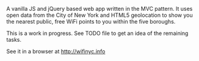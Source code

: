 A vanilla JS and jQuery based web app written in the
MVC pattern. It uses open data from the City of New York
and HTML5 geolocation to show you the nearest public,
free WiFi points to you within the five boroughs.

This is a work in progress. See TODO file to get an idea
of the remaining tasks. 

See it in a browser at http://wifinyc.info
